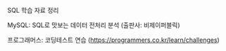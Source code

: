 SQL 학습 자료 정리

MySQL: SQL로 맛보는 데이터 전처리 분석 (출판사: 비제이퍼블릭)

프로그래머스: 코딩테스트 연습 (https://programmers.co.kr/learn/challenges)
